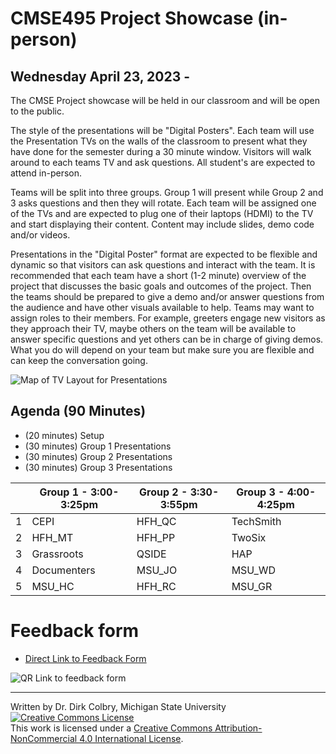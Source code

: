 # CMSE495 Project Showcase (in-person)
## Wednesday April 23, 2023 - 

The CMSE Project showcase will be held in our classroom and will be open to the public. 

The style of the presentations will be "Digital Posters".  Each team will use the Presentation TVs on the walls of the classroom to present what they have done for the semester during a 30 minute window. Visitors will walk around to each teams TV and ask questions.  All student's are expected to attend in-person. 

Teams will be split into three groups.  Group 1 will present while Group 2 and 3 asks questions and then they will rotate.  Each team will be assigned one of the TVs and are expected to plug one of their laptops (HDMI) to the TV and start displaying their content. Content may include slides, demo code and/or videos. 

Presentations in the "Digital Poster" format are expected to be flexible and dynamic so that visitors can ask questions and interact with the team.  It is recommended that each team have a short (1-2 minute) overview of the project that discusses the basic goals and outcomes of the project. Then the teams should be prepared to give a demo and/or answer questions from the audience and have other visuals available to help.  Teams may want to assign roles to their members. For example, greeters engage new visitors as they approach their TV, maybe others on the team will be available to answer specific questions and yet others can be in charge of giving demos.  What you do will depend on your team but make sure you are flexible and can keep the conversation going.

![Map of TV Layout for Presentations](https://lh4.googleusercontent.com/E7_qFTISZUo90rRLtgcI7D8KEpcEcCZPK5h6DW2ywIH05sPQducL-3kWrBTb45_Nf0uGtu0QHHjePptz1BpmNXPmt8tzCw4Y5jaHwXud7p6R2RZfdyC4lYqCSKuP-3wMIu3bKwNwA3OrlRCXPsPWNgU-_0cFvDTof2a3tlePcSGnUtmagw=w740?key=Mm3fue6nYp1bZn6GfnoQZg)

## Agenda (90 Minutes)

- (20 minutes) Setup
- (30 minutes) Group 1 Presentations
- (30 minutes) Group 2 Presentations
- (30 minutes) Group 3 Presentations


| | Group 1 - 3:00-3:25pm | Group 2 - 3:30-3:55pm | Group 3 - 4:00-4:25pm |
|--------|--------|--------|--------|
| 1 | CEPI | HFH_QC | TechSmith |
| 2 | HFH_MT | HFH_PP | TwoSix |
| 3 | Grassroots | QSIDE | HAP |
| 4 | Documenters | MSU_JO | MSU_WD | 
| 5 | MSU_HC | HFH_RC | MSU_GR |

# Feedback form

* [Direct Link to Feedback Form](https://tinyurl.com/cmse2025showcase)

![QR Link to feedback form](https://lh5.googleusercontent.com/Uy4qb_9ms6VqExjgQAX52-X0htC30X5K3YEEM15DP0XHWvIofbixqGvLXEcgPXR5F_d6xf0GMxUo3oEzIEObPkOAasdfLK8xtn6eTpdK1kG8VsuplNCkpkFH99seyCawe8T9hnrD2BKSkoIFqVUPNeITc1F23ucYHMVbF7fcmcSQw1v5mg=w370?key=Mm3fue6nYp1bZn6GfnoQZg)


---
Written by Dr. Dirk Colbry, Michigan State University
<a rel="license" href="http://creativecommons.org/licenses/by-nc/4.0/"><img alt="Creative Commons License" style="border-width:0" src="https://i.creativecommons.org/l/by-nc/4.0/88x31.png" /></a><br />This work is licensed under a <a rel="license" href="http://creativecommons.org/licenses/by-nc/4.0/">Creative Commons Attribution-NonCommercial 4.0 International License</a>.
